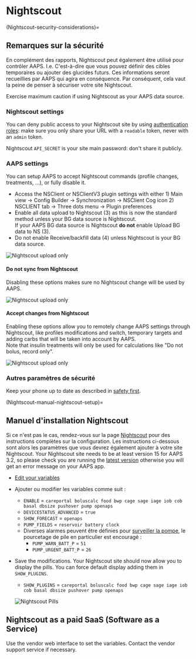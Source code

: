# Nightscout

(Nightscout-security-considerations)=
## Remarques sur la sécurité

En complément des rapports, Nightscout peut également être utilisé pour contrôler AAPS. I.e. C'est-à-dire que vous pouvez définir des cibles temporaires ou ajouter des glucides futurs. Ces informations seront recueillies par AAPS qui agira en conséquence. Par conséquent, cela vaut la peine de penser à sécuriser votre site Nightscout.

Exercise maximum caution if using Nightscout as your AAPS data source.

### Nightscout settings

You can deny public access to your Nightscout site by using [authentication roles](https://nightscout.github.io/nightscout/security): make sure you only share your URL with a `readable` token, never with an `admin` token.

Nightscout `API_SECRET` is your site main password: don't share it publicly.

### AAPS settings

You can setup AAPS to accept Nightscout commands (profile changes, treatments, ...), or fully disable it.

* Access the NSClient or NSClientV3 plugin settings with either 1) Main view -> Config Builder -> Synchronization -> NSClient Cog icon 2) NSCLIENT tab -> Three dots menu -> Plugin preferences
* Enable all data upload to Nightscout (3) as this is now the standard method unless your BG data source is Nightscout.  
  If your AAPS BG data source is Nightscout **do not** enable Upload BG data to NS (3).
* Do not enable Receive/backfill data (4) unless Nightscout is your BG data source.

![Nightscout upload only](../images/NSsafety.png)

#### Do not sync from Nightscout

Disabling these options makes sure no Nightscout change will be used by AAPS.

![Nightscout upload only](../images/NSsafety2.png)

#### Accept changes from Nightscout

Enabling these options allow you to remotely change AAPS settings through Nightscout, like profiles modifications and switch, temporary targets and adding carbs that will be taken into account by AAPS.  
Note that insulin treatments will only be used for calculations like "Do not bolus, record only".

![Nightscout upload only](../images/NSsafety3.png)



### Autres paramètres de sécurité

Keep your phone up to date as described in [safety first](../Getting-Started/PreparingForAaps.md#safety-first).

(Nightscout-manual-nightscout-setup)=
## Manuel d'installation Nightscout

Si ce n'est pas le cas, rendez-vous sur la page [Nightscout](http://nightscout.github.io/nightscout/new_user/) pour des instructions complètes sur la configuration. Les instructions ci-dessous sont alors les paramètres que vous devrez également ajouter à votre site Nightscout.  Your Nightscout site needs to be at least version 15 for AAPS 3.2, so please check you are running the [latest version](https://nightscout.github.io/update/update/#updating-your-site-to-the-latest-version) otherwise you will get an error message on your AAPS app.

* [Edit your variables](https://nightscout.github.io/nightscout/setup_variables/#nightscout-configuration)

* Ajouter ou modifier les variables comme suit :
  * `ENABLE` = `careportal boluscalc food bwp cage sage iage iob cob basal dbsize pushover pump openaps`
  * `DEVICESTATUS_ADVANCED` = `true`
  * `SHOW_FORECAST` = `openaps`
  * `PUMP_FIELDS` = `reservoir battery clock`
  * Diverses alarmes peuvent être définies pour [surveiller la pompe](https://github.com/nightscout/cgm-remote-monitor#pump-pump-monitoring), le pourcetage de pile en particulier est encouragé :
    * `PUMP_WARN_BATT_P` = `51`
    * `PUMP_URGENT_BATT_P` = `26`

* Save the modifications. Your Nightscout site should now allow you to display the pills. You can force default display adding them in `SHOW_PLUGINS`.

  * `SHOW_PLUGINS` = `careportal boluscalc food bwp cage sage iage iob cob basal dbsize pushover pump openaps`

  ![Nightscout Pills](../images/nightscout1.png)


## Nightscout as a paid SaaS (Software as a Service)

Use the vendor web interface to set the variables. Contact the vendor support service if necessary.
